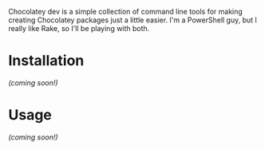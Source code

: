 Chocolatey dev is a simple collection of command line tools for making creating
Chocolatey packages just a little easier. I'm a PowerShell guy, but I really 
like Rake, so I'll be playing with both.

# Installation
_(coming soon!)_

# Usage
_(coming soon!)_

